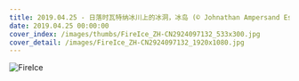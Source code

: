 ```yaml
---
title: 2019.04.25 - 日落时瓦特纳冰川上的冰洞，冰岛 (© Johnathan Ampersand Esper/Aurora Photos)
date: 2019.04.25 00:00:00
cover_index: /images/thumbs/FireIce_ZH-CN2924097132_533x300.jpg
cover_detail: /images/FireIce_ZH-CN2924097132_1920x1080.jpg
---
```


![FireIce](/images/FireIce_ZH-CN2924097132_1920x1080.jpg)
